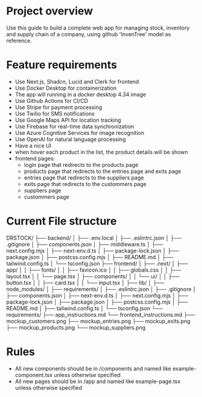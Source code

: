 # Project overview
Use this guide to build a complete web app for managing stock, inventory and supply chain of a company, using github 'InvenTree' model as  reference.

# Feature requirements
- Use Next.js, Shadcn, Lucid and Clerk for frontend
- Use Docker Desktop for containerization
- The app will running in a docker desktop 4.34 image
- Use Github Actions for CI/CD
- Use Stripe for payment processing
- Use Twilio for SMS notifications
- Use Google Maps API for location tracking
- Use Firebase for real-time data synchronization
- Use Azure Cognitive Services for image recognition
- Use OpenAI for natural language processing
- Have a nice UI
- when hover each product in the list, the product details will be shown
- frontend pages:
    - login page that redirects to the products page
    - products page that redirects to the entries page and exits page
    - entries page that redirects to the suppliers page
    - exits page that redirects to the custommers page
    - suppliers page
    - custommers page

# Current File structure
DRSTOCK/
├── backend/
│   ├── .env.local
│   ├── .eslintrc.json
│   ├── .gitignore
│   ├── components.json
│   ├── middleware.ts
│   ├── next.config.mjs
│   ├── next-env.d.ts
│   ├── package-lock.json
│   ├── package.json
│   ├── postcss.config.mjs
│   ├── README.md
│   ├── tailwind.config.ts
│   └── tsconfig.json
├── frontend/
│   ├── .next/
│   ├── app/
│   │   ├── fonts/
│   │   ├── favicon.ico
│   │   ├── globals.css
│   │   ├── layout.tsx
│   │   └── page.tsx
│   ├── components/
│   │   └── ui/
│   │       ├── button.tsx
│   │       ├── card.tsx
│   │       └── input.tsx
│   ├── lib/
│   ├── node_modules/
│   ├── requirements/
│   ├── .eslintrc.json
│   ├── .gitignore
│   ├── components.json
│   ├── next-env.d.ts
│   ├── next.config.mjs
│   ├── package-lock.json
│   ├── package.json
│   ├── postcss.config.mjs
│   ├── README.md
│   ├── tailwind.config.ts
│   └── tsconfig.json
└── requirements/
    ├── app_instructions.md
    └── frontend_instructions.md
    ├── mockup_customers.png
    ├── mockup_entries.png
    ├── mockup_exits.png
    ├── mockup_products.png
    └── mockup_suppliers.png

# Rules
- All new components should be in /components and named like example-component.tsx unless otherwise specified
- All new pages should be in /app and named like example-page.tsx unless otherwise specified

